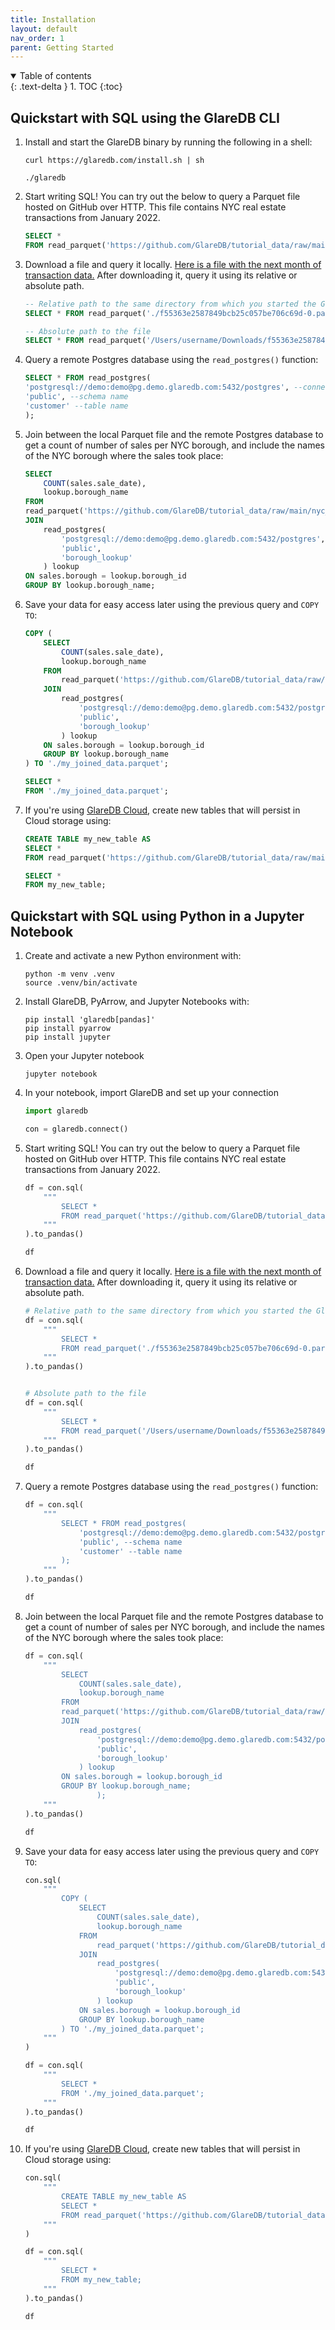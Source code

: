 ```yaml
---
title: Installation
layout: default
nav_order: 1
parent: Getting Started
---
```


<details open markdown="block">
  <summary>
    Table of contents
  </summary>
  {: .text-delta }
1. TOC
{:toc}
</details>

## Quickstart with SQL using the GlareDB CLI

1. Install and start the GlareDB binary by running the following in a shell:

   ```shell
   curl https://glaredb.com/install.sh | sh

   ./glaredb
   ```

2. Start writing SQL! You can try out the below to query a Parquet file hosted
   on GitHub over HTTP. This file contains NYC real estate transactions from
   January 2022.

   ```sql
   SELECT *
   FROM read_parquet('https://github.com/GlareDB/tutorial_data/raw/main/nyc_sales/sale_year=2022/sale_month=1/f55363e2587849bcb25c057be706c69d-0.parquet');
   ```

3. Download a file and query it locally. [Here is a file with the next month
   of transaction data.] After downloading it, query it using its relative or
   absolute path.

   ```sql
   -- Relative path to the same directory from which you started the GlareDB CLI
   SELECT * FROM read_parquet('./f55363e2587849bcb25c057be706c69d-0.parquet');

   -- Absolute path to the file
   SELECT * FROM read_parquet('/Users/username/Downloads/f55363e2587849bcb25c057be706c69d-0.parquet');

   ```

4. Query a remote Postgres database using the `read_postgres()` function:

   ```sql
   SELECT * FROM read_postgres(
   'postgresql://demo:demo@pg.demo.glaredb.com:5432/postgres', --connection
   'public', --schema name
   'customer' --table name
   );
   ```

5. Join between the local Parquet file and the remote Postgres database to
   get a count of number of sales per NYC borough, and include the names of the
   NYC borough where the sales took place:

   ```sql
   SELECT
       COUNT(sales.sale_date),
       lookup.borough_name
   FROM
   read_parquet('https://github.com/GlareDB/tutorial_data/raw/main/nyc_sales/sale_year=2022/sale_month=1/f55363e2587849bcb25c057be706c69d-0.parquet') sales
   JOIN
       read_postgres(
           'postgresql://demo:demo@pg.demo.glaredb.com:5432/postgres',
           'public',
           'borough_lookup'
       ) lookup
   ON sales.borough = lookup.borough_id
   GROUP BY lookup.borough_name;
   ```

6. Save your data for easy access later using the previous query and `COPY TO`:

   ```sql
   COPY (
       SELECT
           COUNT(sales.sale_date),
           lookup.borough_name
       FROM
           read_parquet('https://github.com/GlareDB/tutorial_data/raw/main/nyc_sales/sale_year=2022/sale_month=1/f55363e2587849bcb25c057be706c69d-0.parquet') sales
       JOIN
           read_postgres(
               'postgresql://demo:demo@pg.demo.glaredb.com:5432/postgres',
               'public',
               'borough_lookup'
           ) lookup
       ON sales.borough = lookup.borough_id
       GROUP BY lookup.borough_name
   ) TO './my_joined_data.parquet';

   SELECT *
   FROM './my_joined_data.parquet';
   ```

7. If you're using [GlareDB Cloud], create new tables that will
   persist in Cloud storage using:

   ```sql
   CREATE TABLE my_new_table AS
   SELECT *
   FROM read_parquet('https://github.com/GlareDB/tutorial_data/raw/main/nyc_sales/sale_year=2022/sale_month=1/f55363e2587849bcb25c057be706c69d-0.parquet');

   SELECT *
   FROM my_new_table;
   ```

## Quickstart with SQL using Python in a Jupyter Notebook

1. Create and activate a new Python environment with:

   ```shell
   python -m venv .venv
   source .venv/bin/activate
   ```

2. Install GlareDB, PyArrow, and Jupyter Notebooks with:

   ```shell
   pip install 'glaredb[pandas]'
   pip install pyarrow
   pip install jupyter
   ```

3. Open your Jupyter notebook

   ```shell
   jupyter notebook
   ```

4. In your notebook, import GlareDB and set up your connection

   ```python
   import glaredb

   con = glaredb.connect()
   ```

5. Start writing SQL! You can try out the below to query a Parquet file hosted
   on GitHub over HTTP. This file contains NYC real estate transactions from
   January 2022.

   ```python
   df = con.sql(
       """
           SELECT *
           FROM read_parquet('https://github.com/GlareDB/tutorial_data/raw/main/nyc_sales/sale_year=2022/sale_month=1/f55363e2587849bcb25c057be706c69d-0.parquet');
       """
   ).to_pandas()

   df
   ```

6. Download a file and query it locally. [Here is a file with the next month
   of transaction data.] After downloading it, query it using its relative or
   absolute path.

   ```python
   # Relative path to the same directory from which you started the GlareDB CLI
   df = con.sql(
       """
           SELECT *
           FROM read_parquet('./f55363e2587849bcb25c057be706c69d-0.parquet');
       """
   ).to_pandas()


   # Absolute path to the file
   df = con.sql(
       """
           SELECT *
           FROM read_parquet('/Users/username/Downloads/f55363e2587849bcb25c057be706c69d-0.parquet');
       """
   ).to_pandas()

   df
   ```

7. Query a remote Postgres database using the `read_postgres()` function:

   ```python
   df = con.sql(
       """
           SELECT * FROM read_postgres(
               'postgresql://demo:demo@pg.demo.glaredb.com:5432/postgres', --connection
               'public', --schema name
               'customer' --table name
           );
       """
   ).to_pandas()

   df
   ```

8. Join between the local Parquet file and the remote Postgres database to
   get a count of number of sales per NYC borough, and include the names of the
   NYC borough where the sales took place:

   ```python
   df = con.sql(
       """
           SELECT
               COUNT(sales.sale_date),
               lookup.borough_name
           FROM
           read_parquet('https://github.com/GlareDB/tutorial_data/raw/main/nyc_sales/sale_year=2022/sale_month=1/f55363e2587849bcb25c057be706c69d-0.parquet') sales
           JOIN
               read_postgres(
                   'postgresql://demo:demo@pg.demo.glaredb.com:5432/postgres',
                   'public',
                   'borough_lookup'
               ) lookup
           ON sales.borough = lookup.borough_id
           GROUP BY lookup.borough_name;
                   );
       """
   ).to_pandas()

   df
   ```

9. Save your data for easy access later using the previous query and `COPY TO`:

   ```python
   con.sql(
       """
           COPY (
               SELECT
                   COUNT(sales.sale_date),
                   lookup.borough_name
               FROM
                   read_parquet('https://github.com/GlareDB/tutorial_data/raw/main/nyc_sales/sale_year=2022/sale_month=1/f55363e2587849bcb25c057be706c69d-0.parquet') sales
               JOIN
                   read_postgres(
                       'postgresql://demo:demo@pg.demo.glaredb.com:5432/postgres',
                       'public',
                       'borough_lookup'
                   ) lookup
               ON sales.borough = lookup.borough_id
               GROUP BY lookup.borough_name
           ) TO './my_joined_data.parquet';
       """
   )

   df = con.sql(
       """
           SELECT *
           FROM './my_joined_data.parquet';
       """
   ).to_pandas()

   df
   ```

10. If you're using [GlareDB Cloud], create new tables that will
    persist in Cloud storage using:

    ```python
    con.sql(
        """
            CREATE TABLE my_new_table AS
            SELECT *
            FROM read_parquet('https://github.com/GlareDB/tutorial_data/raw/main/nyc_sales/sale_year=2022/sale_month=1/f55363e2587849bcb25c057be706c69d-0.parquet');
        """
    )

    df = con.sql(
        """
            SELECT *
            FROM my_new_table;
        """
    ).to_pandas()

    df
    ```

[GlareDB Cloud]: https://console.glaredb.com
[Here is a file with the next month of transaction data.]: https://github.com/GlareDB/tutorial_data/raw/main/nyc_sales/sale_year=2022/sale_month=2/f55363e2587849bcb25c057be706c69d-0.parquet
